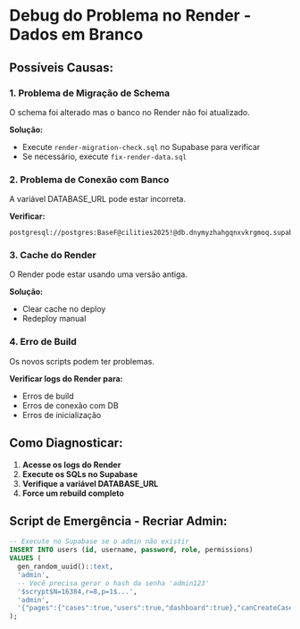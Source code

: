 # Debug do Problema no Render - Dados em Branco

## Possíveis Causas:

### 1. **Problema de Migração de Schema**
O schema foi alterado mas o banco no Render não foi atualizado.

**Solução:**
- Execute `render-migration-check.sql` no Supabase para verificar
- Se necessário, execute `fix-render-data.sql`

### 2. **Problema de Conexão com Banco**
A variável DATABASE_URL pode estar incorreta.

**Verificar:**
```
postgresql://postgres:BaseF@cilities2025!@db.dnymyzhahgqnxvkrgmoq.supabase.co:5432/postgres
```

### 3. **Cache do Render**
O Render pode estar usando uma versão antiga.

**Solução:**
- Clear cache no deploy
- Redeploy manual

### 4. **Erro de Build**
Os novos scripts podem ter problemas.

**Verificar logs do Render para:**
- Erros de build
- Erros de conexão com DB
- Erros de inicialização

## Como Diagnosticar:

1. **Acesse os logs do Render**
2. **Execute os SQLs no Supabase**
3. **Verifique a variável DATABASE_URL**
4. **Force um rebuild completo**

## Script de Emergência - Recriar Admin:

```sql
-- Execute no Supabase se o admin não existir
INSERT INTO users (id, username, password, role, permissions) 
VALUES (
  gen_random_uuid()::text,
  'admin',
  -- Você precisa gerar o hash da senha 'admin123' 
  '$scrypt$N=16384,r=8,p=1$...',
  'admin',
  '{"pages":{"cases":true,"users":true,"dashboard":true},"canCreateCases":true}'::jsonb
);
```